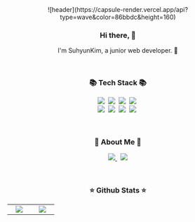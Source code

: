 <div align="center">
  ![header](https://capsule-render.vercel.app/api?type=wave&color=86bbdc&height=160)
  <h3>Hi there, 👋</h3>
  <p>I'm SuhyunKim, a junior web developer. 🌱</p>
  <br/>
  <h3>📚 Tech Stack 📚</h3>
  <p>
    <img src="https://img.shields.io/badge/HTML5-%23E34F26?style=flat-square&logo=html5&logoColor=white"/></a>&nbsp 
    <img src="https://img.shields.io/badge/CSS3-3766AB?style=flat-square&logo=css3&logoColor=white"/></a>&nbsp 
    <img src="https://img.shields.io/badge/Javsscript-ffb13b?style=flat-square&logo=javascript&logoColor=white"/></a>&nbsp 
    <img src="https://img.shields.io/badge/Java-007396?style=flat-square&logo=Java&logoColor=white"/></a>&nbsp
    <br>
    <img src="https://img.shields.io/badge/Styled--Components-DB7093?style=flat-square&logo=styled-components&logoColor=white"/></a>&nbsp 
    <img src="https://img.shields.io/badge/React-%2320232a?style=flat-square&logo=react&logoColor=%2361DAFB"/></a>&nbsp
    <img src="https://img.shields.io/badge/SpringBoot-%236DB33F?style=flat-square&logo=spring&logoColor=white"/></a>&nbsp 
    <img src="https://img.shields.io/badge/Mysql-E6B91E?style=flat-square&logo=MySql&logoColor=black"/></a>&nbsp 
  </p>
  <br/>
  <h3>🌈 About Me 🌈</h3>
  <p>
    <a href="https://velog.io/@surusu">
      <img src="https://img.shields.io/badge/Tech%20Blog-11B48A?style=flat-square&logo=Vimeo&logoColor=white&link=https://velog.io/@hyeinisfree"/>
    </a>&nbsp
    <a href="21700119@handong.edu">
      <img src="https://img.shields.io/badge/Gmail-d14836?style=flat-square&logo=Gmail&logoColor=white&link=kimhyein7110@gmail.com"/>
    </a>
  </p>
  <br/>
  <h3>⭐️ Github Stats ⭐️</h3>
  <table>
    <tbody>
      <tr>
        <td width="30%" align="center">
          <a>
            <img align="center" src="https://github-readme-stats.vercel.app/api?username=surusuu&show_icons=true&height=100"/>
          </a>
        </td>
        <td width="30%" align="center">
          <a>
            <img align="center" src="https://github-readme-stats.vercel.app/api/top-langs/?username=surusuu&layout=compact&height=100"/>
          </a>
        </td>
      </tr>
    </tbody>
  </table>
</div>

